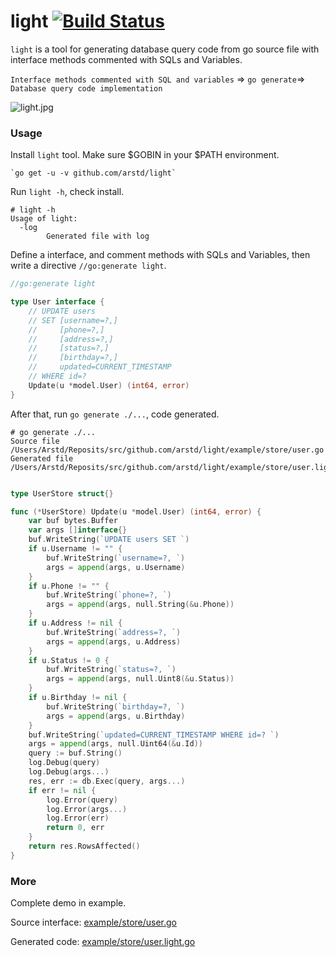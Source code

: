 light [![Build Status](https://travis-ci.org/YOUR/PROJECT.svg?branch=master)](https://travis-ci.org/YOUR/PROJECT)
=====



`light` is a tool for generating database query code from go source file with
interface methods commented with SQLs and Variables.

`Interface methods commented with SQL and variables` => `go generate`=> `Database query code implementation`

![light.jpg](light.jpg)

### Usage

Install `light` tool. Make sure $GOBIN in your $PATH environment.

    `go get -u -v github.com/arstd/light`

Run `light -h`, check install.

    # light -h
    Usage of light:
      -log
        	Generated file with log

Define a interface, and comment methods with SQLs and Variables, then write a directive `//go:generate light`.

```go
//go:generate light

type User interface {
    // UPDATE users
    // SET [username=?,]
    //     [phone=?,]
    //     [address=?,]
    //     [status=?,]
    //     [birthday=?,]
    //     updated=CURRENT_TIMESTAMP
    // WHERE id=?
    Update(u *model.User) (int64, error)
}
```

After that, run `go generate ./...`, code generated.

	# go generate ./...
	Source file    /Users/Arstd/Reposits/src/github.com/arstd/light/example/store/user.go
	Generated file /Users/Arstd/Reposits/src/github.com/arstd/light/example/store/user.light.go

```go

type UserStore struct{}

func (*UserStore) Update(u *model.User) (int64, error) {
	var buf bytes.Buffer
	var args []interface{}
	buf.WriteString(`UPDATE users SET `)
	if u.Username != "" {
		buf.WriteString(`username=?, `)
		args = append(args, u.Username)
	}
	if u.Phone != "" {
		buf.WriteString(`phone=?, `)
		args = append(args, null.String(&u.Phone))
	}
	if u.Address != nil {
		buf.WriteString(`address=?, `)
		args = append(args, u.Address)
	}
	if u.Status != 0 {
		buf.WriteString(`status=?, `)
		args = append(args, null.Uint8(&u.Status))
	}
	if u.Birthday != nil {
		buf.WriteString(`birthday=?, `)
		args = append(args, u.Birthday)
	}
	buf.WriteString(`updated=CURRENT_TIMESTAMP WHERE id=? `)
	args = append(args, null.Uint64(&u.Id))
	query := buf.String()
	log.Debug(query)
	log.Debug(args...)
	res, err := db.Exec(query, args...)
	if err != nil {
		log.Error(query)
		log.Error(args...)
		log.Error(err)
		return 0, err
	}
	return res.RowsAffected()
}
```

### More

Complete demo in example.

Source interface: [example/store/user.go](example/store/user.go)

Generated code: [example/store/user.light.go](example/store/user.light.go)
